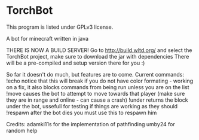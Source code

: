 TorchBot
========

This program is listed under GPLv3 license.

A bot for minecraft written in java

THERE IS NOW A BUILD SERVER!
Go to http://build.wltd.org/ and select the TorchBot project, make sure to download the jar with dependencies
There will be a pre-compiled and setup version there for you :)

So far it doesn't do much, but features are to come.
Current commands:
!echo <text here> notice that this will break if you do not have color formating - working on a fix, it also blocks commands from being run unless you are on the list
!move <playername> causes the bot to attempt to move towards that player (make sure they are in range and online - can cause a crash)
!under returns the block under the bot, ussefull for testing if things are working as they should
!respawn after the bot dies you must use this to respawn him

Credits:
adamki11s for the implementation of pathfinding
umby24 for random help
